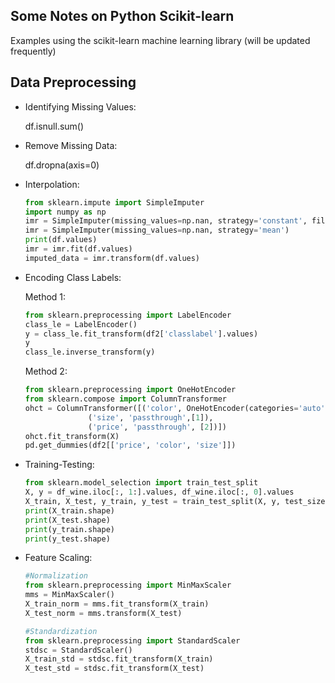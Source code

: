 ## Some Notes on Python Scikit-learn
Examples using the scikit-learn machine learning library (will be updated frequently)


## Data Preprocessing
  - Identifying Missing Values:
  
	df.isnull.sum()
	
  - Remove Missing Data:
  
	df.dropna(axis=0)
	
  - Interpolation:
    ```python
	from sklearn.impute import SimpleImputer
	import numpy as np
	imr = SimpleImputer(missing_values=np.nan, strategy='constant', fill_value=42)
	imr = SimpleImputer(missing_values=np.nan, strategy='mean')
	print(df.values)
	imr = imr.fit(df.values)
	imputed_data = imr.transform(df.values)
	```
  - Encoding Class Labels:
  
    Method 1:
    ```python
	from sklearn.preprocessing import LabelEncoder
	class_le = LabelEncoder()
	y = class_le.fit_transform(df2['classlabel'].values)
	y
	class_le.inverse_transform(y)
	```
    Method 2:
    ```python
	from sklearn.preprocessing import OneHotEncoder
	from sklearn.compose import ColumnTransformer
	ohct = ColumnTransformer([('color', OneHotEncoder(categories='auto'), [0]), 
				  ('size', 'passthrough',[1]), 
				  ('price', 'passthrough', [2])])
	ohct.fit_transform(X)	
	pd.get_dummies(df2[['price', 'color', 'size']])
	```
  - Training-Testing:
    ```python
	from sklearn.model_selection import train_test_split
	X, y = df_wine.iloc[:, 1:].values, df_wine.iloc[:, 0].values
	X_train, X_test, y_train, y_test = train_test_split(X, y, test_size=0.3, random_state=0, stratify=y)
	print(X_train.shape)
	print(X_test.shape)
	print(y_train.shape)
	print(y_test.shape)
	```
  - Feature Scaling:
    ```python
 	#Normalization
	from sklearn.preprocessing import MinMaxScaler
	mms = MinMaxScaler()
	X_train_norm = mms.fit_transform(X_train)
	X_test_norm = mms.transform(X_test)
	
	#Standardization
	from sklearn.preprocessing import StandardScaler
	stdsc = StandardScaler()
	X_train_std = stdsc.fit_transform(X_train)
	X_test_std = stdsc.fit_transform(X_test)
	```
